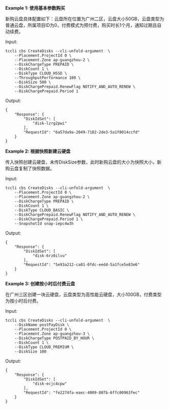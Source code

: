 **Example 1: 使用基本参数购买**

新购云盘具体配置如下：云盘所在位置为广州二区，云盘大小50GB，云盘类型为普通云盘，所属项目ID为0，付费模式为预付费，购买时长1个月，通知过期且自动续费。

Input: 

```
tccli cbs CreateDisks --cli-unfold-argument  \
    --Placement.ProjectId 0 \
    --Placement.Zone ap-guangzhou-2 \
    --DiskChargeType PREPAID \
    --DiskCount 1 \
    --DiskType CLOUD_HSSD \
    --ThroughputPerformance 100 \
    --DiskSize 500 \
    --DiskChargePrepaid.RenewFlag NOTIFY_AND_AUTO_RENEW \
    --DiskChargePrepaid.Period 1
```

Output: 
```
{
    "Response": {
        "DiskIdSet": [
            "disk-lzrg2pwi"
        ],
        "RequestId": "6a57da9a-2049-7182-2de3-5a1f8014ccfd"
    }
}
```

**Example 2: 根据快照新建云硬盘**

传入快照创建云硬盘，未传DiskSize参数，此时新购云盘的大小为快照大小，新购云盘复制了快照数据。

Input: 

```
tccli cbs CreateDisks --cli-unfold-argument  \
    --Placement.ProjectId 0 \
    --Placement.Zone ap-guangzhou-2 \
    --DiskChargeType PREPAID \
    --DiskCount 1 \
    --DiskType CLOUD_BASIC \
    --DiskChargePrepaid.RenewFlag NOTIFY_AND_AUTO_RENEW \
    --DiskChargePrepaid.Period 1 \
    --SnapshotId snap-iepc4w3h
```

Output: 
```
{
    "Response": {
        "DiskIdSet": [
            "disk-6rz0ilvu"
        ],
        "RequestId": "5e93a212-ca01-0fdc-eedd-5a1fce5e83e6"
    }
}
```

**Example 3: 创建按小时后付费云盘**

在广州三区创建一块云硬盘，云盘类型为高性能云硬盘，大小100GB，付费类型为按小时后付费。

Input: 

```
tccli cbs CreateDisks --cli-unfold-argument  \
    --DiskName postPayDisk \
    --Placement.ProjectId 0 \
    --Placement.Zone ap-guangzhou-3 \
    --DiskChargeType POSTPAID_BY_HOUR \
    --DiskCount 1 \
    --DiskType CLOUD_PREMIUM \
    --DiskSize 100
```

Output: 
```
{
    "Response": {
        "DiskIdSet": [
            "disk-ecjc4cpw"
        ],
        "RequestId": "fe2274fa-eaec-4009-807b-6ffc00963fec"
    }
}
```

